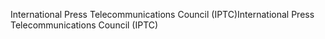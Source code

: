 <span data-ttu-id="6d93f-101">International Press Telecommunications Council (IPTC)</span><span class="sxs-lookup"><span data-stu-id="6d93f-101">International Press Telecommunications Council (IPTC)</span></span>